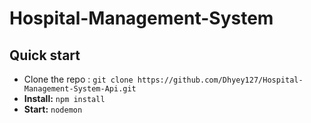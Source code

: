 # Hospital-Management-System

## Quick start

- Clone the repo : `git clone https://github.com/Dhyey127/Hospital-Management-System-Api.git`
- **Install:** `npm install`
- **Start:** `nodemon`
